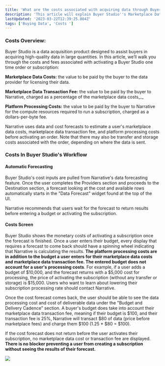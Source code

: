 ```yaml
---
title: 'What are the costs associated with acquiring data through Buyer Studio?'
description: 'This article will explain Buyer Studio''s Marketplace Data Costs, Marketplace Data Transaction Fee, and Platform Processing Costs.'
lastUpdated: '2023-03-22T12:39:25.804Z'
tags: ['Buying Data', 'Costs ']
---
```

### **Costs Overview:** 

Buyer Studio is a data acquisition product designed to assist buyers in acquiring high-quality data in large quantities. In this article, we’ll walk you through the costs and fees associated with activating a Buyer Studio one time order or subscription: 

**Marketplace Data Costs:** the value to be paid by the buyer to the data provider for licensing their data.

**Marketplace Data Transaction Fee:** the value to be paid by the buyer to Narrative, charged as a percentage of the marketplace data costs_._

**Platform Processing Costs:** the value to be paid by the buyer to Narrative for the compute resources required to run a subscription, charged as a dollars-per-byte fee. 

Narrative uses data and cost forecasts to estimate a user's marketplace data costs, marketplace data transaction fee, and platform processing costs before activating an order. Note that there may also be transfer and storage costs associated with the order, depending on where the data is sent. 

### Costs In Buyer Studio's Workflow

#### **Automatic Forecasting** 

Buyer Studio's cost inputs are pulled from Narrative's data forecasting feature. Once the user completes the Providers section and proceeds to the Destination section, a forecast looking at the cost and available rows automatically starts in the "Data Forecast" widget found at the top of the UI. 

Narrative recommends that users wait for the forecast to return results before entering a budget or activating the subscription.

#### Costs Screen

Buyer Studio shows the monetary costs of activating a subscription once the forecast is finished. Once a user enters their budget, every display that requires a forecast to come back should have a spinning wheel indicating that Narrative is calculating the results. **The platform processing costs are in addition to the budget a user enters for their marketplace data costs and marketplace data transaction fee. The entered budget does not account for a user's processing costs**. For example, if a user adds a budget of $10,000, and the forecast returns with a $5,000 cost for processing, the price of activating the subscription (without any transfer or storage) is $15,000. Users who want to learn about lowering their subscription processing rate should contact Narrative.

Once the cost forecast comes back, the user should be able to see the data processing cost and cost of deliverable data under the "Budget and Delivery Cadence" section. A buyer's budget does take into account their marketplace data transaction fee, meaning if their budget is $100, and their transaction fee is 25%, Narrative will transact $80 of data (price before marketplace fees) and charge them $100 (1.25 \* $80 = $100).

If the cost forecast does not return before the user activates their subscription, no marketplace data cost or transaction fee are displayed. **There is no blocker preventing a user from creating a subscription without seeing the results of their forecast.**

![](https://solutions.narrative.io/hubfs/Screenshot%202023-03-14%20at%205-05-34%20PM-png-1.png)

